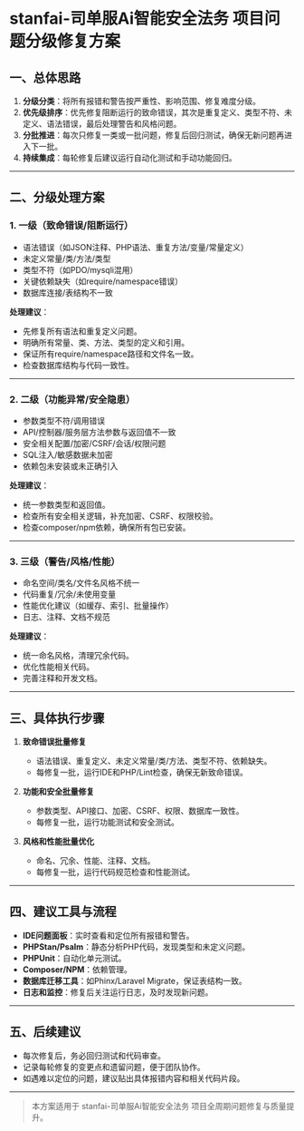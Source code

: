 # stanfai-司单服Ai智能安全法务 项目问题分级修复方案

## 一、总体思路

1. **分级分类**：将所有报错和警告按严重性、影响范围、修复难度分级。
2. **优先级排序**：优先修复阻断运行的致命错误，其次是重复定义、类型不符、未定义、语法错误，最后处理警告和风格问题。
3. **分批推进**：每次只修复一类或一批问题，修复后回归测试，确保无新问题再进入下一批。
4. **持续集成**：每轮修复后建议运行自动化测试和手动功能回归。

---

## 二、分级处理方案

### 1. 一级（致命错误/阻断运行）

- 语法错误（如JSON注释、PHP语法、重复方法/变量/常量定义）
- 未定义常量/类/方法/类型
- 类型不符（如PDO/mysqli混用）
- 关键依赖缺失（如require/namespace错误）
- 数据库连接/表结构不一致

**处理建议**：
- 先修复所有语法和重复定义问题。
- 明确所有常量、类、方法、类型的定义和引用。
- 保证所有require/namespace路径和文件名一致。
- 检查数据库结构与代码一致性。

---

### 2. 二级（功能异常/安全隐患）

- 参数类型不符/调用错误
- API/控制器/服务层方法参数与返回值不一致
- 安全相关配置/加密/CSRF/会话/权限问题
- SQL注入/敏感数据未加密
- 依赖包未安装或未正确引入

**处理建议**：
- 统一参数类型和返回值。
- 检查所有安全相关逻辑，补充加密、CSRF、权限校验。
- 检查composer/npm依赖，确保所有包已安装。

---

### 3. 三级（警告/风格/性能）

- 命名空间/类名/文件名风格不统一
- 代码重复/冗余/未使用变量
- 性能优化建议（如缓存、索引、批量操作）
- 日志、注释、文档不规范

**处理建议**：
- 统一命名风格，清理冗余代码。
- 优化性能相关代码。
- 完善注释和开发文档。

---

## 三、具体执行步骤

1. **致命错误批量修复**
   - 语法错误、重复定义、未定义常量/类/方法、类型不符、依赖缺失。
   - 每修复一批，运行IDE和PHP/Lint检查，确保无新致命错误。

2. **功能和安全批量修复**
   - 参数类型、API接口、加密、CSRF、权限、数据库一致性。
   - 每修复一批，运行功能测试和安全测试。

3. **风格和性能批量优化**
   - 命名、冗余、性能、注释、文档。
   - 每修复一批，运行代码规范检查和性能测试。

---

## 四、建议工具与流程

- **IDE问题面板**：实时查看和定位所有报错和警告。
- **PHPStan/Psalm**：静态分析PHP代码，发现类型和未定义问题。
- **PHPUnit**：自动化单元测试。
- **Composer/NPM**：依赖管理。
- **数据库迁移工具**：如Phinx/Laravel Migrate，保证表结构一致。
- **日志和监控**：修复后关注运行日志，及时发现新问题。

---

## 五、后续建议

- 每次修复后，务必回归测试和代码审查。
- 记录每轮修复的变更点和遗留问题，便于团队协作。
- 如遇难以定位的问题，建议贴出具体报错内容和相关代码片段。

---

> 本方案适用于 stanfai-司单服Ai智能安全法务 项目全周期问题修复与质量提升。
